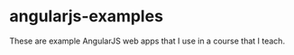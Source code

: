 angularjs-examples
==================

These are example AngularJS web apps that I use in a course that I teach.
